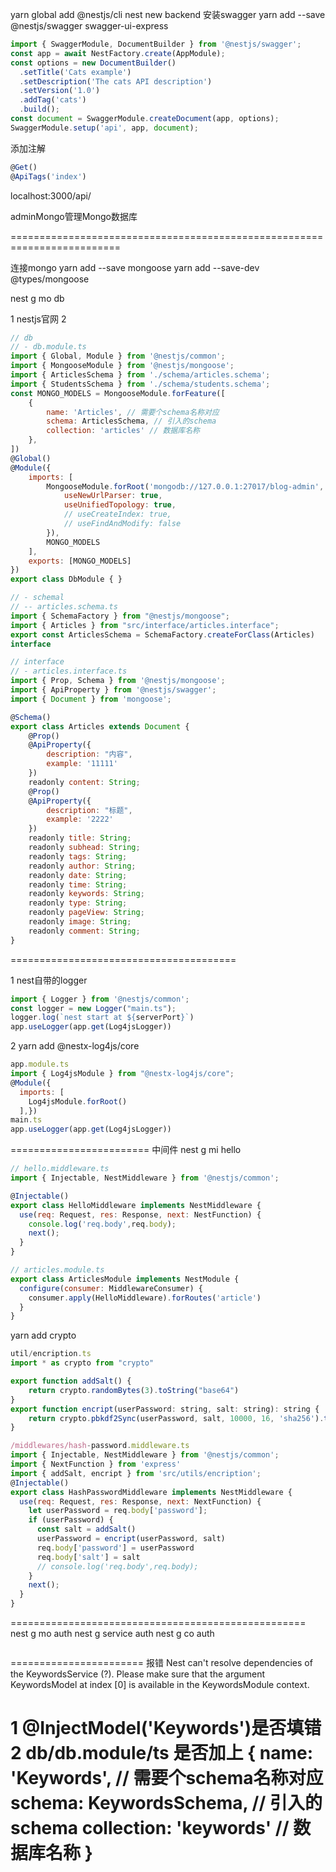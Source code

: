yarn global add @nestjs/cli
nest new backend
安装swagger
yarn add --save @nestjs/swagger swagger-ui-express
```js
import { SwaggerModule, DocumentBuilder } from '@nestjs/swagger';
const app = await NestFactory.create(AppModule);
const options = new DocumentBuilder()
  .setTitle('Cats example')
  .setDescription('The cats API description')
  .setVersion('1.0')
  .addTag('cats')
  .build();
const document = SwaggerModule.createDocument(app, options);
SwaggerModule.setup('api', app, document);
```
添加注解
```js
@Get()
@ApiTags('index')
```
localhost:3000/api/

adminMongo管理Mongo数据库

=========================================================================

连接mongo
yarn add --save mongoose
yarn add  --save-dev @types/mongoose

nest g mo db

1 nestjs官网
2
```js
// db
// - db.module.ts
import { Global, Module } from '@nestjs/common';
import { MongooseModule } from '@nestjs/mongoose';
import { ArticlesSchema } from './schema/articles.schema';
import { StudentsSchema } from './schema/students.schema';
const MONGO_MODELS = MongooseModule.forFeature([
    {
        name: 'Articles', // 需要个schema名称对应
        schema: ArticlesSchema, // 引入的schema
        collection: 'articles' // 数据库名称
    },
])
@Global()
@Module({
    imports: [
        MongooseModule.forRoot('mongodb://127.0.0.1:27017/blog-admin', {
            useNewUrlParser: true,
            useUnifiedTopology: true,
            // useCreateIndex: true,
            // useFindAndModify: false
        }),
        MONGO_MODELS
    ],
    exports: [MONGO_MODELS]
})
export class DbModule { }

// - schemal
// -- articles.schema.ts
import { SchemaFactory } from "@nestjs/mongoose";
import { Articles } from "src/interface/articles.interface";
export const ArticlesSchema = SchemaFactory.createForClass(Articles)
interface

// interface
// - articles.interface.ts
import { Prop, Schema } from '@nestjs/mongoose';
import { ApiProperty } from '@nestjs/swagger';
import { Document } from 'mongoose';

@Schema()
export class Articles extends Document {
    @Prop()
    @ApiProperty({
        description: "内容",
        example: '11111'
    })
    readonly content: String;
    @Prop()
    @ApiProperty({
        description: "标题",
        example: '2222'
    })
    readonly title: String;
    readonly subhead: String;
    readonly tags: String;
    readonly author: String;
    readonly date: String;
    readonly time: String;
    readonly keywords: String;
    readonly type: String;
    readonly pageView: String;
    readonly image: String;
    readonly comment: String;
}
```

=======================================

1 nest自带的logger
```js
import { Logger } from '@nestjs/common';
const logger = new Logger("main.ts");
logger.log(`nest start at ${serverPort}`)
app.useLogger(app.get(Log4jsLogger))


```
2 yarn add @nestx-log4js/core
```js
app.module.ts
import { Log4jsModule } from "@nestx-log4js/core";
@Module({
  imports: [
    Log4jsModule.forRoot()
  ],})
main.ts
app.useLogger(app.get(Log4jsLogger))
```

========================
中间件
nest g mi hello

```js
// hello.middleware.ts
import { Injectable, NestMiddleware } from '@nestjs/common';

@Injectable()
export class HelloMiddleware implements NestMiddleware {
  use(req: Request, res: Response, next: NestFunction) {
    console.log('req.body',req.body);
    next();
  }
}

// articles.module.ts
export class ArticlesModule implements NestModule {
  configure(consumer: MiddlewareConsumer) {
    consumer.apply(HelloMiddleware).forRoutes('article')
  }
}

```
yarn add crypto

```js
util/encription.ts
import * as crypto from "crypto"

export function addSalt() {
    return crypto.randomBytes(3).toString("base64")
}
export function encript(userPassword: string, salt: string): string {
    return crypto.pbkdf2Sync(userPassword, salt, 10000, 16, 'sha256').toString('base64')
}

/middlewares/hash-password.middleware.ts
import { Injectable, NestMiddleware } from '@nestjs/common';
import { NextFunction } from 'express'
import { addSalt, encript } from 'src/utils/encription';
@Injectable()
export class HashPasswordMiddleware implements NestMiddleware {
  use(req: Request, res: Response, next: NextFunction) {
    let userPassword = req.body['password'];
    if (userPassword) {
      const salt = addSalt()
      userPassword = encript(userPassword, salt)
      req.body['password'] = userPassword
      req.body['salt'] = salt
      // console.log('req.body',req.body);
    }
    next();
  }
}

```

===================================================
nest g mo auth
nest g service auth
nest g co auth

```js


```


=======================
报错
 Nest can't resolve dependencies of the KeywordsService (?). Please make sure that the argument KeywordsModel at index [0] is available in the KeywordsModule context.

1 @InjectModel('Keywords')是否填错
2 db/db.module/ts 是否加上
    {
        name: 'Keywords', // 需要个schema名称对应
        schema: KeywordsSchema, // 引入的schema
        collection: 'keywords' // 数据库名称
    }
=========================